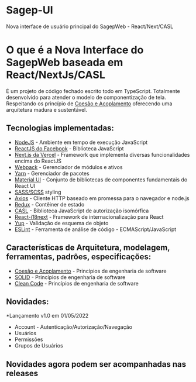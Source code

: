 # Sagep-UI
Nova interface de usuário principal do SagepWeb - React/Next/CASL

# O que é a Nova Interface do SagepWeb baseada em React/NextJs/CASL

É um projeto de código fechado escrito todo em TypeScript.
Totalmente desenvolvido para atender o modelo de componentização de tela.
Respeitando os princípio de [Coesão e Acoplamento](https://engineering.contaazul.com/princ%C3%ADpios-solid-srp-e-sopa-de-letrinhas-d569fd0f80d9)
oferecendo uma arquitetura madura e sustentável.

## Tecnologias implementadas:

* [NodeJS](https://github.com/nodejs/node) - Ambiente em tempo de execução JavaScript
* [ReactJS do Facebook](https://github.com/facebook/react) - Biblioteca JavaScript
* [Next.js da Vercel](https://nextjs.org/) - Framework que implementa diversas funcionalidades encima do ReactJS
* [Webpack](https://webpack.js.org/) - Gerenciador de módulos e ativos
* [Yarn](https://github.com/yarnpkg/yarn) - Gerenciador de pacotes
* [Material UI](https://github.com/mui/material-ui) - Conjunto de bibliotecas de componentes fundamentais do React UI 
* [SASS/SCSS](https://sass-lang.com/) styling
* [Axios](https://github.com/axios/axios) - Cliente HTTP baseado em promessa para o navegador e node.js
* [Redux](https://github.com/reduxjs/react-redux) - Contêiner de estado
* [CASL](https://github.com/stalniy/casl) - Biblioteca JavaScript de autorização isomórfica
* [React-i18next](https://github.com/i18next/react-i18next) - Framework de internacionalização para React
* [Yup](https://github.com/jquense/yup) - Validação de esquema de objeto
* [ESLint](https://github.com/eslint/eslint) - Ferramenta de análise de código - ECMAScript/JavaScript

## Características de Arquitetura, modelagem, ferramentas, padrões, especificações:

* [Coesão e Acoplamento](https://engineering.contaazul.com/princ%C3%ADpios-solid-srp-e-sopa-de-letrinhas-d569fd0f80d9) - Princípios de engenharia de software
* [SOLID](https://engineering.contaazul.com/princ%C3%ADpios-solid-srp-e-sopa-de-letrinhas-d569fd0f80d9) - Princípios de engenharia de software
* [Clean Code](https://github.com/sigespweb22/clean-code-javascript) - Princípios de engenharia de software

## Novidades:

*Lançamento v1.0 em 01/05/2022
  * Account - Autenticação/Autorização/Navegação
  * Usuários
  * Permissões
  * Grupos de Usuários
  
## Novidades agora podem ser acompanhadas nas releases
